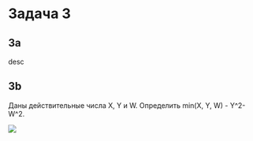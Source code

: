 # Задача 3

## 3a

desc

## 3b

Даны действительные числа X, Y и W. Определить min(X, Y, W) - Y^2- W^2.

![](http://dl2.joxi.net/drive/2016/06/25/0007/2363/473403/03/22ef3f5cc5.jpg)
